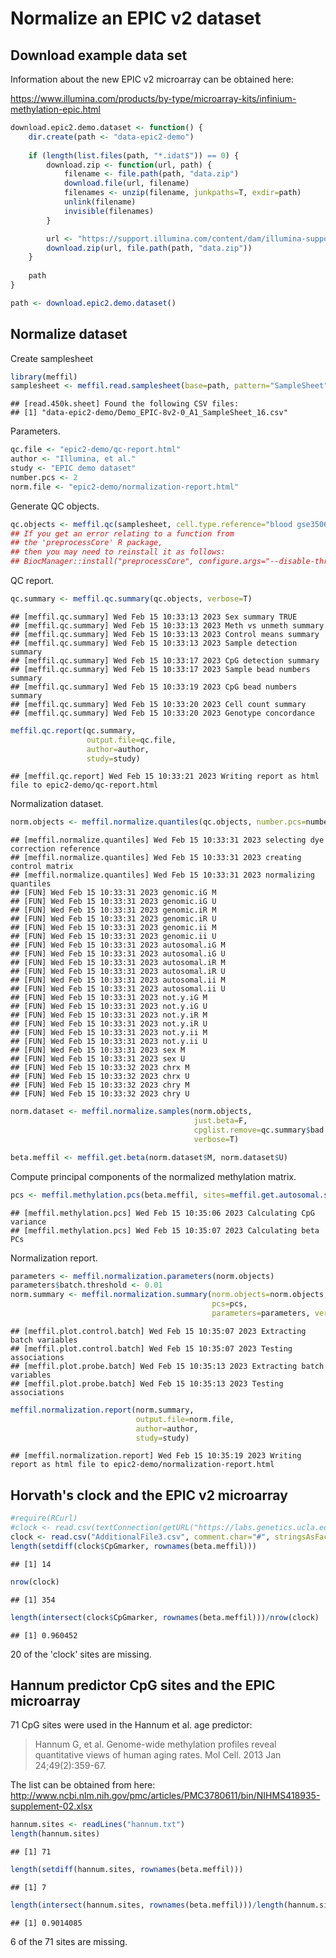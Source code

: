 

# Normalize an EPIC v2 dataset

## Download example data set 


Information about the new EPIC v2 microarray can be obtained here:

https://www.illumina.com/products/by-type/microarray-kits/infinium-methylation-epic.html




```r
download.epic2.demo.dataset <- function() {
    dir.create(path <- "data-epic2-demo")
    
    if (length(list.files(path, "*.idat$")) == 0) {
        download.zip <- function(url, path) {
            filename <- file.path(path, "data.zip")
            download.file(url, filename)
            filenames <- unzip(filename, junkpaths=T, exdir=path)
            unlink(filename)
            invisible(filenames)
        }    

        url <- "https://support.illumina.com/content/dam/illumina-support/documents/downloads/productfiles/methylationepic/DemoDataEPIC_v2.zip"
        download.zip(url, file.path(path, "data.zip"))
    }
    
    path
}
```




```r
path <- download.epic2.demo.dataset()
```

## Normalize dataset 

Create samplesheet

```r
library(meffil)
samplesheet <- meffil.read.samplesheet(base=path, pattern="SampleSheet")
```

```
## [read.450k.sheet] Found the following CSV files:
## [1] "data-epic2-demo/Demo_EPIC-8v2-0_A1_SampleSheet_16.csv"
```

Parameters.

```r
qc.file <- "epic2-demo/qc-report.html"
author <- "Illumina, et al."
study <- "EPIC demo dataset"
number.pcs <- 2
norm.file <- "epic2-demo/normalization-report.html"
```

Generate QC objects.

```r
qc.objects <- meffil.qc(samplesheet, cell.type.reference="blood gse35069 complete", verbose=T)
## If you get an error relating to a function from
## the 'preprocessCore' R package, 
## then you may need to reinstall it as follows: 
## BiocManager::install("preprocessCore", configure.args="--disable-threading", force = TRUE)
```

QC report.

```r
qc.summary <- meffil.qc.summary(qc.objects, verbose=T)
```

```
## [meffil.qc.summary] Wed Feb 15 10:33:13 2023 Sex summary TRUE 
## [meffil.qc.summary] Wed Feb 15 10:33:13 2023 Meth vs unmeth summary 
## [meffil.qc.summary] Wed Feb 15 10:33:13 2023 Control means summary 
## [meffil.qc.summary] Wed Feb 15 10:33:13 2023 Sample detection summary 
## [meffil.qc.summary] Wed Feb 15 10:33:17 2023 CpG detection summary 
## [meffil.qc.summary] Wed Feb 15 10:33:17 2023 Sample bead numbers summary 
## [meffil.qc.summary] Wed Feb 15 10:33:19 2023 CpG bead numbers summary 
## [meffil.qc.summary] Wed Feb 15 10:33:20 2023 Cell count summary 
## [meffil.qc.summary] Wed Feb 15 10:33:20 2023 Genotype concordance
```

```r
meffil.qc.report(qc.summary,
                 output.file=qc.file,
                 author=author,
                 study=study)
```

```
## [meffil.qc.report] Wed Feb 15 10:33:21 2023 Writing report as html file to epic2-demo/qc-report.html
```

Normalization dataset.

```r
norm.objects <- meffil.normalize.quantiles(qc.objects, number.pcs=number.pcs, verbose=T)
```

```
## [meffil.normalize.quantiles] Wed Feb 15 10:33:31 2023 selecting dye correction reference 
## [meffil.normalize.quantiles] Wed Feb 15 10:33:31 2023 creating control matrix 
## [meffil.normalize.quantiles] Wed Feb 15 10:33:31 2023 normalizing quantiles 
## [FUN] Wed Feb 15 10:33:31 2023 genomic.iG M 
## [FUN] Wed Feb 15 10:33:31 2023 genomic.iG U 
## [FUN] Wed Feb 15 10:33:31 2023 genomic.iR M 
## [FUN] Wed Feb 15 10:33:31 2023 genomic.iR U 
## [FUN] Wed Feb 15 10:33:31 2023 genomic.ii M 
## [FUN] Wed Feb 15 10:33:31 2023 genomic.ii U 
## [FUN] Wed Feb 15 10:33:31 2023 autosomal.iG M 
## [FUN] Wed Feb 15 10:33:31 2023 autosomal.iG U 
## [FUN] Wed Feb 15 10:33:31 2023 autosomal.iR M 
## [FUN] Wed Feb 15 10:33:31 2023 autosomal.iR U 
## [FUN] Wed Feb 15 10:33:31 2023 autosomal.ii M 
## [FUN] Wed Feb 15 10:33:31 2023 autosomal.ii U 
## [FUN] Wed Feb 15 10:33:31 2023 not.y.iG M 
## [FUN] Wed Feb 15 10:33:31 2023 not.y.iG U 
## [FUN] Wed Feb 15 10:33:31 2023 not.y.iR M 
## [FUN] Wed Feb 15 10:33:31 2023 not.y.iR U 
## [FUN] Wed Feb 15 10:33:31 2023 not.y.ii M 
## [FUN] Wed Feb 15 10:33:31 2023 not.y.ii U 
## [FUN] Wed Feb 15 10:33:31 2023 sex M 
## [FUN] Wed Feb 15 10:33:31 2023 sex U 
## [FUN] Wed Feb 15 10:33:32 2023 chrx M 
## [FUN] Wed Feb 15 10:33:32 2023 chrx U 
## [FUN] Wed Feb 15 10:33:32 2023 chry M 
## [FUN] Wed Feb 15 10:33:32 2023 chry U
```

```r
norm.dataset <- meffil.normalize.samples(norm.objects,
                                         just.beta=F, 
                                         cpglist.remove=qc.summary$bad.cpgs$name,
                                         verbose=T)
```


```r
beta.meffil <- meffil.get.beta(norm.dataset$M, norm.dataset$U)
```

Compute principal components of the normalized methylation matrix.

```r
pcs <- meffil.methylation.pcs(beta.meffil, sites=meffil.get.autosomal.sites("epic"), verbose=T)
```

```
## [meffil.methylation.pcs] Wed Feb 15 10:35:06 2023 Calculating CpG variance 
## [meffil.methylation.pcs] Wed Feb 15 10:35:07 2023 Calculating beta PCs
```

Normalization report.

```r
parameters <- meffil.normalization.parameters(norm.objects)
parameters$batch.threshold <- 0.01
norm.summary <- meffil.normalization.summary(norm.objects=norm.objects,
                                             pcs=pcs,
                                             parameters=parameters, verbose=T)
```

```
## [meffil.plot.control.batch] Wed Feb 15 10:35:07 2023 Extracting batch variables 
## [meffil.plot.control.batch] Wed Feb 15 10:35:07 2023 Testing associations 
## [meffil.plot.probe.batch] Wed Feb 15 10:35:13 2023 Extracting batch variables 
## [meffil.plot.probe.batch] Wed Feb 15 10:35:13 2023 Testing associations
```

```r
meffil.normalization.report(norm.summary,
                            output.file=norm.file,
                            author=author,
                            study=study)
```

```
## [meffil.normalization.report] Wed Feb 15 10:35:19 2023 Writing report as html file to epic2-demo/normalization-report.html
```


## Horvath's clock and the EPIC v2 microarray


```r
#require(RCurl)
#clock <- read.csv(textConnection(getURL("https://labs.genetics.ucla.edu/horvath/dnamage/AdditionalFile3.csv")), comment.char="#", stringsAsFactors=F)
clock <- read.csv("AdditionalFile3.csv", comment.char="#", stringsAsFactors=F)
length(setdiff(clock$CpGmarker, rownames(beta.meffil)))
```

```
## [1] 14
```

```r
nrow(clock)
```

```
## [1] 354
```

```r
length(intersect(clock$CpGmarker, rownames(beta.meffil)))/nrow(clock)
```

```
## [1] 0.960452
```

20 of the 'clock' sites are missing.

## Hannum predictor CpG sites and the EPIC microarray

71 CpG sites were used in the Hannum et al. age predictor:

> Hannum G, et al.
> Genome-wide methylation profiles reveal quantitative views of human aging rates.
> Mol Cell. 2013 Jan 24;49(2):359-67.

The list can be obtained from here:
http://www.ncbi.nlm.nih.gov/pmc/articles/PMC3780611/bin/NIHMS418935-supplement-02.xlsx


```r
hannum.sites <- readLines("hannum.txt")
length(hannum.sites)
```

```
## [1] 71
```

```r
length(setdiff(hannum.sites, rownames(beta.meffil)))
```

```
## [1] 7
```

```r
length(intersect(hannum.sites, rownames(beta.meffil)))/length(hannum.sites)
```

```
## [1] 0.9014085
```

6 of the 71 sites are missing.
